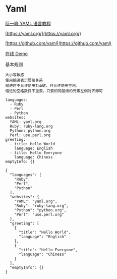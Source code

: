 # Yaml

[阮一峰 YAML 语言教程](http://www.ruanyifeng.com/blog/2016/07/yaml.html)

[https://yaml.org/](https://yaml.org/)

[https://github.com/yaml](https://github.com/yaml)

[在线 Demo](https://nodeca.github.io/js-yaml/)

基本规则
```
大小写敏感
使用缩进表示层级关系
缩进时不允许使用Tab键，只允许使用空格。
缩进的空格数目不重要，只要相同层级的元素左侧对齐即可
```

```
languages:
  - Ruby
  - Perl
  - Python
websites:
  YAML: yaml.org
  Ruby: ruby-lang.org
  Python: python.org
  Perl: use.perl.org
greeting:
  - title: Hello World
    language: English
  - title: Hello Everyone
    language: Chiness
emptyInfo: {}
```

```
{
  "languages": [
    "Ruby",
    "Perl",
    "Python"
  ],
  "websites": {
    "YAML": "yaml.org",
    "Ruby": "ruby-lang.org",
    "Python": "python.org",
    "Perl": "use.perl.org" 
  },
  "greeting": [
    {
      "title": "Hello World",
      "language": "English"
    },
    {
      "title": "Hello Everyone",
      "language": "Chiness"
    }
  ],
  "emptyInfo": {}
}
```
